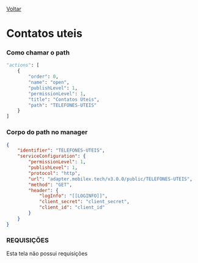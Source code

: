 [Voltar](../../wikipedia.md)
# Contatos uteis
### Como chamar o path
~~~ python
"actions": [
    {
        "order": 0,
        "name": "open",
        "publishLevel": 1,
        "permissionLevel": 1,
        "title": "Contatos Úteis",
        "path": "TELEFONES-UTEIS"
    }
]
~~~

### Corpo do path no manager
``` json
{
    "identifier": "TELEFONES-UTEIS",
    "serviceConfiguration": {
        "permissionLevel": 1,
        "publishLevel": 1,
        "protocol": "http",
        "url": "adapter.mobilex.tech/v3.0.0/public/TELEFONES-UTEIS",
        "method": "GET",
        "header": {
            "logInfo": "[[LOGINFO]]",
            "client_secret": "client_secret",
            "client_id": "client_id"
        }
    }
}
```

### REQUISIÇÕES
Esta tela não possui requisições